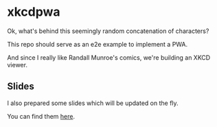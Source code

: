 # xkcdpwa

Ok, what's behind this seemingly random concatenation of characters?

This repo should serve as an e2e example to implement a PWA.

And since I really like Randall Munroe's comics, we're building an XKCD viewer.

## Slides

I also prepared some slides which will be updated on the fly.

You can find them [here](https://s1hofmann.github.io/xkcdpwa/).
